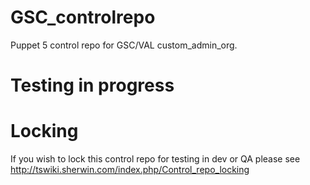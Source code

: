 # GSC_controlrepo
Puppet 5 control repo for GSC/VAL custom_admin_org.

# Testing in progress


# Locking
If you wish to lock this control repo for testing in dev or QA please see http://tswiki.sherwin.com/index.php/Control_repo_locking

